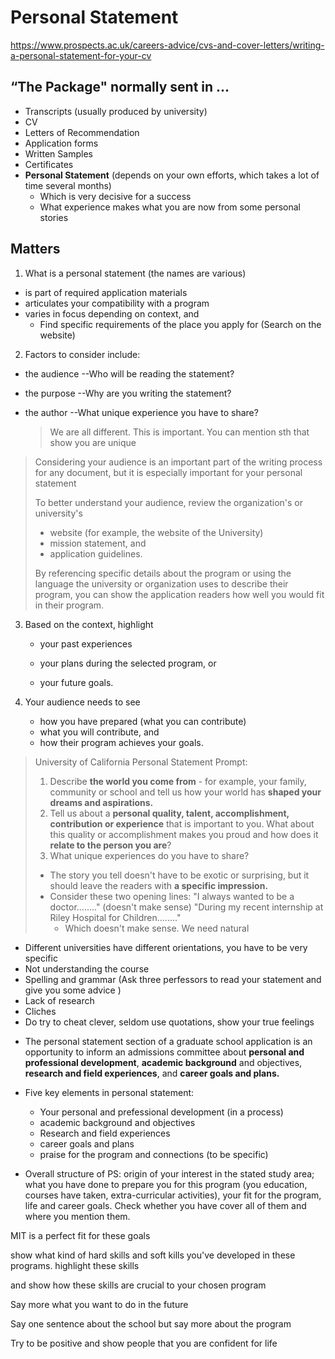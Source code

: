 # Personal Statement

https://www.prospects.ac.uk/careers-advice/cvs-and-cover-letters/writing-a-personal-statement-for-your-cv

## “The Package" normally sent in ...

* Transcripts (usually produced by university)
* CV 
* Letters of Recommendation
* Application forms
* Written Samples 
* Certificates
* **Personal Statement** (depends on your own efforts, which takes a lot of time several months)
  * Which is very decisive for a success 
  * What experience makes what you are now from some personal stories 

## Matters

1. What is a personal statement (the names are various)

* is part of required application materials
* articulates your compatibility with a program
* varies in focus depending on context, and
  * Find specific requirements of the place  you apply for (Search on the website)

2. Factors to consider include:

* the audience
  --Who will be reading the statement?

* the purpose
  --Why are you writing the statement?

* the author
  --What unique experience you have to share?

  > We are all different. This is important. You can mention sth that show you are unique

> Considering your audience is an important part of the writing process for any document, but it is especially important for your personal statement
>
> To better understand your audience, review the organization's or university's
>
> * website  (for example, the website of the University)
> * mission statement, and
> *  application guidelines.
>
> By referencing specific details about the program or using the language the university or organization uses to describe their program, you can show the application readers how well you would fit in their program.



3. Based on the context, highlight

   * your past experiences

   *  your plans during the selected program, or
   * your future goals.

4. Your audience needs to see

   * how you have prepared  (what you can contribute)
   * what you will contribute, and
   * how their program achieves your goals.

> University of California Personal Statement Prompt:
> 1) Describe **the world you come from** - for example, your family, community or school and tell us how your world has **shaped your dreams and aspirations.**
> 2) Tell us about a **personal quality, talent, accomplishment, contribution or experience** that is important to you. What about this quality or accomplishment makes you proud and how does it **relate to the person you are**?
> 3) What unique experiences do you have to share?
>   * The story you tell doesn't have to be exotic or surprising, but it should leave the readers with **a specific impression.**
>   * Consider these two opening lines:
>     "I always wanted to be a doctor........"   (doesn't make sense)
>     "During my recent internship at Riley Hospital for Children........"
>     * Which doesn't make sense.  We need natural 

- Different universities have different orientations, you have to be very specific
- Not understanding the course
- Spelling and grammar (Ask three perfessors to read your statement and give you some advice ) 
- Lack of research 
- Cliches 
- Do try to cheat clever, seldom use quotations, show your true feelings

* The personal statement section of a graduate school application is an opportunity to inform an admissions committee about **personal and professional development**, **academic background** and objectives, **research and field experiences**, and **career goals and plans.**
* Five key elements in personal statement:
  * Your personal and prefessional development (in a process)
  * academic background and objectives
  * Research and field experiences
  * career goals and plans
  * praise for the program and connections (to be specific)

* Overall structure of PS: origin of your interest in the stated study area; what you have done to prepare you for this program (you education, courses have taken, extra-curricular activities), your fit for the program, life and career goals. Check whether you have cover all of them and where you mention them.

MIT is a perfect fit for these goals

show what kind of hard skills and soft kills you've developed in these programs. highlight these skills 

and show how these skills are crucial to your chosen program

Say more what you want to do in the future 

Say one sentence about the school but say more about the program

Try to be positive and show people that you are confident for life
